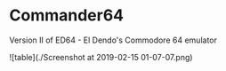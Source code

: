 # Commander64
Version II of ED64 - El Dendo's Commodore 64 emulator  

![table](./Screenshot at 2019-02-15 01-07-07.png)
